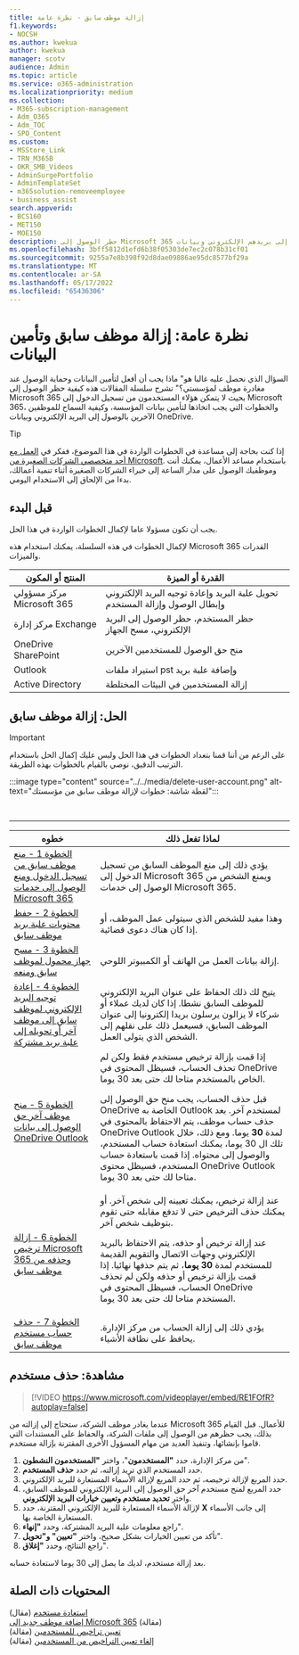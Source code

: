 ```yaml
---
title: إزالة موظف سابق - نظرة عامة
f1.keywords:
- NOCSH
ms.author: kwekua
author: kwekua
manager: scotv
audience: Admin
ms.topic: article
ms.service: o365-administration
ms.localizationpriority: medium
ms.collection:
- M365-subscription-management
- Adm_O365
- Adm_TOC
- SPO_Content
ms.custom:
- MSStore_Link
- TRN_M365B
- OKR_SMB_Videos
- AdminSurgePortfolio
- AdminTemplateSet
- m365solution-removeemployee
- business_assist
search.appverid:
- BCS160
- MET150
- MOE150
description: حظر الوصول إلى Microsoft 365 حتى لا يتمكن موظف سابق من تسجيل الدخول وتأمين بيانات المؤسسة والسماح للموظفين الآخرين بالوصول إلى بريدهم الإلكتروني وبيانات OneDrive.
ms.openlocfilehash: 3bff5812d1efd6b38f05303de7ec2c078b31cf01
ms.sourcegitcommit: 9255a7e8b398f92d8dae09886ae95dc8577bf29a
ms.translationtype: MT
ms.contentlocale: ar-SA
ms.lasthandoff: 05/17/2022
ms.locfileid: "65436306"
---
```

# <a name="overview-remove-a-former-employee-and-secure-data"></a>نظرة عامة: إزالة موظف سابق وتأمين البيانات

السؤال الذي نحصل عليه غالبا هو" ماذا يجب أن أفعل لتأمين البيانات وحماية الوصول عند مغادرة موظف لمؤسستي؟" تشرح سلسلة المقالات هذه كيفية حظر الوصول إلى Microsoft 365 بحيث لا يتمكن هؤلاء المستخدمون من تسجيل الدخول إلى Microsoft 365، والخطوات التي يجب اتخاذها لتأمين بيانات المؤسسة، وكيفية السماح للموظفين الآخرين بالوصول إلى البريد الإلكتروني وبيانات OneDrive.

> [!TIP]
> إذا كنت بحاجة إلى مساعدة في الخطوات الواردة في هذا الموضوع، ففكر في [العمل مع أحد متخصصي الشركات الصغيرة من Microsoft](https://go.microsoft.com/fwlink/?linkid=2186871). باستخدام مساعد الأعمال، يمكنك أنت وموظفيك الوصول على مدار الساعة إلى خبراء الشركات الصغيرة أثناء تنمية أعمالك، بدءا من الإلحاق إلى الاستخدام اليومي.

## <a name="before-you-begin"></a>قبل البدء

يجب أن تكون مسؤولا عاما لإكمال الخطوات الواردة في هذا الحل.

لإكمال الخطوات في هذه السلسلة، يمكنك استخدام هذه Microsoft 365 القدرات والميزات.

|المنتج أو المكون|القدرة أو الميزة|
|---|---|
|مركز مسؤولي Microsoft 365|تحويل علبة البريد وإعادة توجيه البريد الإلكتروني وإبطال الوصول وإزالة المستخدم |
|مركز إدارة Exchange|حظر المستخدم، حظر الوصول إلى البريد الإلكتروني، مسح الجهاز |
|OneDrive SharePoint |منح حق الوصول للمستخدمين الآخرين |
|Outlook|استيراد ملفات pst وإضافة علبة بريد |
|Active Directory|إزالة المستخدمين في البيئات المختلطة |


## <a name="solution-remove-a-former-employee"></a>الحل: إزالة موظف سابق

> [!IMPORTANT]
> على الرغم من أننا قمنا بتعداد الخطوات في هذا الحل وليس عليك إكمال الحل باستخدام الترتيب الدقيق، نوصي بالقيام بالخطوات بهذه الطريقة.

:::image type="content" source="../../media/delete-user-account.png" alt-text="لقطة شاشة: خطوات لإزالة موظف سابق من مؤسستك":::

<br>

****

|خطوه|لماذا تفعل ذلك|
|---|---|
|[الخطوة 1 - منع موظف سابق من تسجيل الدخول ومنع الوصول إلى خدمات Microsoft 365](remove-former-employee-step-1.md)|يؤدي ذلك إلى منع الموظف السابق من تسجيل الدخول إلى Microsoft 365 ويمنع الشخص من الوصول إلى خدمات Microsoft 365.|
|[الخطوة 2 - حفظ محتويات علبة بريد موظف سابق](remove-former-employee-step-2.md)|وهذا مفيد للشخص الذي سيتولى عمل الموظف، أو إذا كان هناك دعوى قضائية.|
|[الخطوة 3 - مسح جهاز محمول لموظف سابق ومنعه](remove-former-employee-step-3.md)|إزالة بيانات العمل من الهاتف أو الكمبيوتر اللوحي.|
|[الخطوة 4 - إعادة توجيه البريد الإلكتروني لموظف سابق إلى موظف آخر أو تحويله إلى علبة بريد مشتركة](remove-former-employee-step-4.md)|يتيح لك ذلك الحفاظ على عنوان البريد الإلكتروني للموظف السابق نشطا. إذا كان لديك عملاء أو شركاء لا يزالون يرسلون بريدا إلكترونيا إلى عنوان الموظف السابق، فسيعمل ذلك على نقلهم إلى الشخص الذي يتولى العمل.|
|[الخطوة 5 - منح موظف آخر حق الوصول إلى بيانات OneDrive Outlook](remove-former-employee-step-5.md)|إذا قمت بإزالة ترخيص مستخدم فقط ولكن لم تحذف الحساب، فسيظل المحتوى في OneDrive الخاص بالمستخدم متاحا لك حتى بعد 30 يوما. <p> قبل حذف الحساب، يجب منح حق الوصول إلى OneDrive الخاصة به Outlook لمستخدم آخر. بعد حذف حساب موظف، يتم الاحتفاظ بالمحتوى في OneDrive Outlook لمدة **30** يوما. ومع ذلك، خلال تلك ال 30 يوما، يمكنك استعادة حساب المستخدم، والوصول إلى محتواه. إذا قمت باستعادة حساب المستخدم، فسيظل محتوى OneDrive Outlook متاحا لك حتى بعد 30 يوما.| 
|[الخطوة 6 - إزالة ترخيص Microsoft 365 وحذفه من موظف سابق](remove-former-employee-step-6.md)|عند إزالة ترخيص، يمكنك تعيينه إلى شخص آخر. أو يمكنك حذف الترخيص حتى لا تدفع مقابله حتى تقوم بتوظيف شخص آخر. <p> عند إزالة ترخيص أو حذفه، يتم الاحتفاظ بالبريد الإلكتروني وجهات الاتصال والتقويم القديمة للمستخدم لمدة **30 يوما**، ثم يتم حذفها نهائيا. إذا قمت بإزالة ترخيص أو حذفه ولكن لم تحذف الحساب، فسيظل المحتوى في OneDrive المستخدم متاحا لك حتى بعد 30 يوما.|
|[الخطوة 7 - حذف حساب مستخدم موظف سابق](remove-former-employee-step-7.md)|يؤدي ذلك إلى إزالة الحساب من مركز الإدارة. يحافظ على نظافة الأشياء.|

 ## <a name="watch-delete-a-user"></a>مشاهدة: حذف مستخدم

> [!VIDEO https://www.microsoft.com/videoplayer/embed/RE1FOfR?autoplay=false]

عندما يغادر موظف الشركة، ستحتاج إلى إزالته من Microsoft 365 للأعمال. قبل القيام بذلك، يجب حظرهم من الوصول إلى ملفات الشركة، والحفاظ على المستندات التي قاموا بإنشائها، وتنفيذ العديد من مهام المسؤول الأخرى المقترنة بإزالة مستخدم.

1. من مركز الإدارة، حدد **"المستخدمون**"، واختر **"المستخدمون النشطون**".
1. حدد المستخدم الذي تريد إزالته، ثم حدد **حذف المستخدم**.
1. حدد المربع لإزالة ترخيصه، ثم حدد المربع لإزالة الأسماء المستعارة للبريد الإلكتروني.
1. حدد المربع لمنح مستخدم آخر حق الوصول إلى البريد الإلكتروني للموظف السابق، واختر **تحديد مستخدم وتعيين خيارات البريد الإلكتروني**.
1. لإزالة الأسماء المستعارة للبريد الإلكتروني المقترنة، حدد **X** إلى جانب الأسماء المستعارة الخاصة بها.
1. راجع معلومات علبة البريد المشتركة، وحدد **"إنهاء**".
1. تأكد من تعيين الخيارات بشكل صحيح، واختر **"تعيين" و"تحويل**".
1. راجع النتائج، وحدد **"إغلاق**".

بعد إزالة مستخدم، لديك ما يصل إلى 30 يوما لاستعادة حسابه.
## <a name="related-content"></a>المحتويات ذات الصلة

[استعادة مستخدم](restore-user.md) (مقال)\
[إضافة موظف جديد إلى Microsoft 365](add-new-employee.md) (مقالة)\
[تعيين تراخيص للمستخدمين](../manage/assign-licenses-to-users.md) (مقالة)\
[إلغاء تعيين التراخيص من المستخدمين](../manage/remove-licenses-from-users.md) (مقالة)
